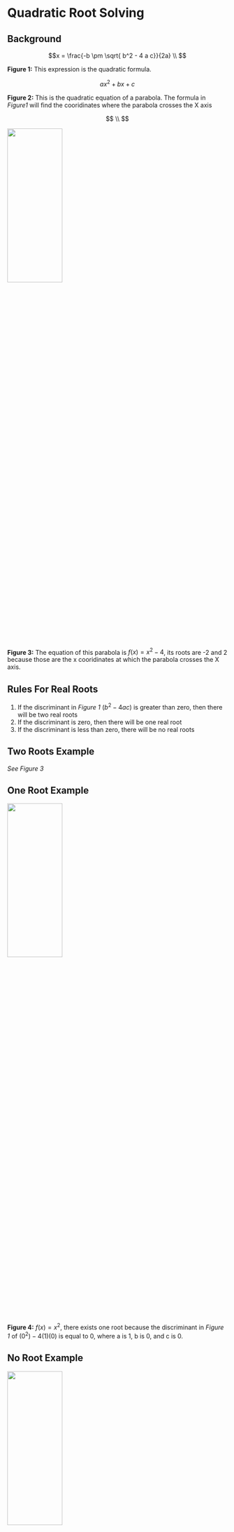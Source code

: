 # Quadratic Root Solving

## Background

$$x = \frac{-b \pm \sqrt{ b^2 - 4 a c}}{2a} \\ $$

**Figure 1:** This expression is the quadratic formula. 

$$ax^2 + bx + c$$

**Figure 2:** This is the quadratic equation of a parabola. The formula in *Figure1* will find the cooridinates where the parabola crosses the X axis

$$ \\ $$

<img src="https://drive.google.com/uc?id=1UBzjwutCArZbiePIewd939Pwic1-t8Jy"  width="50%" height="30%">

**Figure 3:** The equation of this parabola is $f(x) = x^2 - 4$, its roots are -2 and 2 because those are the x cooridinates at which the parabola crosses the X axis.

## Rules For Real Roots
1. If the discriminant in *Figure 1* ($b^2 - 4 a c$) is greater than zero, then there will be two real roots
2. If the discriminant is zero, then there will be one real root
3. If the discriminant is less than zero, there will be no real roots

## Two Roots Example
*See Figure 3*

## One Root Example

<img src="https://drive.google.com/uc?id=1R6V2ltflgc0P1fhChfHnNuCy6ofkrkFs"  width="50%" height="30%">

**Figure 4:** $f(x) = x^2$, there exists one root because the discriminant in *Figure 1* of $(0^2) - 4(1)(0)$ is equal to 0, where a is 1, b is 0, and c is 0.

## No Root Example

<img src="https://drive.google.com/uc?id=1Ei_JmA7r9hmp74Oi5i430-5gpaf_dV8s"  width="50%" height="30%">

**Figure 5:** $f(x) = x^2 + 4$, there exists one root because the discriminant in *Figure 1* of $(0^2) - 4(1)(4)$ is less than 0, where a is 1, b is 0, and c is 4.


# Usage

1. Compile C++ file and execute the executable from the terminal
```
g++ quadratic_formula.cpp -o a.out && ./a.out
```
2. Insert the coefficients of the formula
```
a: <1>
b: <0>
c: <0>
```
3. View the output
```
root 1: 0
```
# Shell Script Unit Testing

The repository contains a file called test_suite.sh which contains a shell script that tests the quadratic root solver, currently test_suite.sh has the test cases hard coded within the file, it would be better for the script to read the test cases from a text file, that way the user coulld easily add their own test cases

```
./test_suite.sh 
```

Make sure that before any commits are pushed to the repo, that all test cases passed.
```
TEST-CASE #1 PASSED 
TEST-CASE #1 PASSED
```
